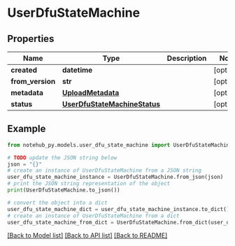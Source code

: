 # UserDfuStateMachine

## Properties

| Name             | Type                                                          | Description | Notes      |
| ---------------- | ------------------------------------------------------------- | ----------- | ---------- |
| **created**      | **datetime**                                                  |             | [optional] |
| **from_version** | **str**                                                       |             | [optional] |
| **metadata**     | [**UploadMetadata**](UploadMetadata.md)                       |             | [optional] |
| **status**       | [**UserDfuStateMachineStatus**](UserDfuStateMachineStatus.md) |             | [optional] |

## Example

```python
from notehub_py.models.user_dfu_state_machine import UserDfuStateMachine

# TODO update the JSON string below
json = "{}"
# create an instance of UserDfuStateMachine from a JSON string
user_dfu_state_machine_instance = UserDfuStateMachine.from_json(json)
# print the JSON string representation of the object
print(UserDfuStateMachine.to_json())

# convert the object into a dict
user_dfu_state_machine_dict = user_dfu_state_machine_instance.to_dict()
# create an instance of UserDfuStateMachine from a dict
user_dfu_state_machine_from_dict = UserDfuStateMachine.from_dict(user_dfu_state_machine_dict)
```

[[Back to Model list]](../README.md#documentation-for-models) [[Back to API list]](../README.md#documentation-for-api-endpoints) [[Back to README]](../README.md)
